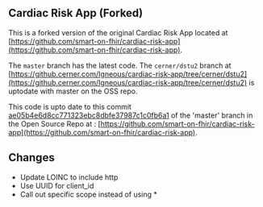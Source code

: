 ## Cardiac Risk App (Forked)

This is a forked version of the original Cardiac Risk App located at [https://github.com/smart-on-fhir/cardiac-risk-app](https://github.com/smart-on-fhir/cardiac-risk-app).

The `master` branch has the latest code. The `cerner/dstu2` branch at [https://github.cerner.com/Igneous/cardiac-risk-app/tree/cerner/dstu2](https://github.cerner.com/Igneous/cardiac-risk-app/tree/cerner/dstu2) is uptodate with master on the OSS repo.

This code is upto date to this commit [ae05b4e6d8cc771323ebc8dbfe37987c1c0fb6a1](https://github.com/smart-on-fhir/cardiac-risk-app/commit/ae05b4e6d8cc771323ebc8dbfe37987c1c0fb6a1) of the 'master' branch in the Open Source Repo at : [https://github.com/smart-on-fhir/cardiac-risk-app](https://github.com/smart-on-fhir/cardiac-risk-app).


## Changes

- Update LOINC to include http
- Use UUID for client_id
- Call out specific scope instead of using *

